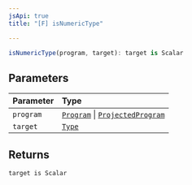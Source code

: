 ```yaml
---
jsApi: true
title: "[F] isNumericType"

---
```

```ts
isNumericType(program, target): target is Scalar
```

## Parameters

| Parameter | Type |
| :------ | :------ |
| `program` | [`Program`](Interface.Program.md) \| [`ProjectedProgram`](Interface.ProjectedProgram.md) |
| `target` | [`Type`](Type.Type.md) |

## Returns

`target is Scalar`
